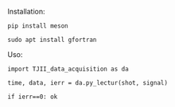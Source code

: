 Installation:

`pip install meson`

`sudo apt install gfortran`

Uso:

`import TJII_data_acquisition as da`

`time, data, ierr = da.py_lectur(shot, signal)`

`if ierr==0: ok`
